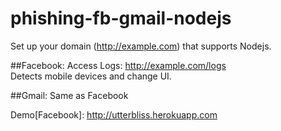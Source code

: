 # phishing-fb-gmail-nodejs

Set up your domain (http://example.com) that supports Nodejs.

##Facebook: 
  Access Logs: http://example.com/logs  
  Detects mobile devices and change UI.
  
##Gmail:
  Same as Facebook

Demo[Facebook]:
  http://utterbliss.herokuapp.com

